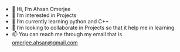 - 👋 Hi, I’m Ahsan Omerjee
- 👀 I’m interested in Projects
- 🌱 I’m currently learning python and C++
- 💞️ I’m looking to collaborate in Projects so that it help me in learning
- 📫 You can reach me through my email that is omerjee.ahsan@gmail.com

<!---
ahsan2002/ahsan2002 is a ✨ special ✨ repository because its `README.md` (this file) appears on your GitHub profile.
You can click the Preview link to take a look at your changes.
--->
